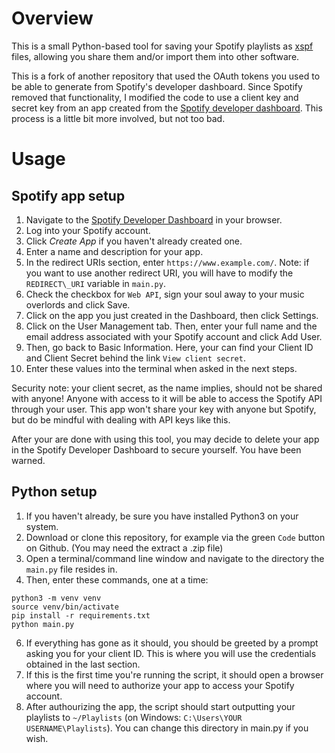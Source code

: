 # Overview

This is a small Python-based tool for saving your Spotify playlists as [xspf](https://www.xspf.org/) files, allowing you share them and/or import them into other software.

This is a fork of another repository that used the OAuth tokens you used to be able to generate from Spotify's developer dashboard. Since Spotify removed that functionality, I modified the code to use a client key and secret key from an app created from the [Spotify developer dashboard](https://developer.spotify.com/dashboard). This process is a little bit more involved, but not too bad.

# Usage
## Spotify app setup
1. Navigate to the [Spotify Developer Dashboard](https://developer.spotify.com/dashboard) in your browser.
2. Log into your Spotify account.
3. Click _Create App_ if you haven't already created one.
4. Enter a name and description for your app.
5. In the redirect URIs section, enter `https://www.example.com/`. Note: if you want to use another redirect URI, you will have to modify the `REDIRECT\_URI` variable in `main.py`.
6. Check the checkbox for `Web API`, sign your soul away to your music overlords and click Save.
7. Click on the app you just created in the Dashboard, then click Settings.
8. Click on the User Management tab. Then, enter your full name and the email address associated with your Spotify account and click Add User.
9. Then, go back to Basic Information. Here, your can find your Client ID and Client Secret behind the link `View client secret`.
10. Enter these values into the terminal when asked in the next steps.

Security note: your client secret, as the name implies, should not be shared with anyone! Anyone with access to it will be able to access the Spotify API through your user. This app won't share your key with anyone but Spotify, but do be mindful with dealing with API keys like this.

After your are done with using this tool, you may decide to delete your app in the Spotify Developer Dashboard to secure yourself. You have been warned.

## Python setup
1. If you haven't already, be sure you have installed Python3 on your system.
3. Download or clone this repository, for example via the green `Code` button on Github. (You may need the extract a .zip file)
4. Open a terminal/command line window and navigate to the directory the `main.py` file resides in.
5. Then, enter these commands, one at a time:
``` 
python3 -m venv venv
source venv/bin/activate
pip install -r requirements.txt
python main.py
```
6. If everything has gone as it should, you should be greeted by a prompt asking you for your client ID. This is where you will use the credentials obtained in the last section.
7. If this is the first time you're running the script, it should open a browser where you will need to authorize your app to access your Spotify account.
8. After authourizing the app, the script should start outputting your playlists to `~/Playlists` (on Windows: `C:\Users\YOUR USERNAME\Playlists`). You can change this directory in main.py if you wish.
